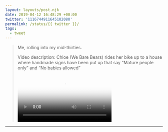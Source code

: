 ```yaml
---
layout: layouts/post.njk
date: 2019-04-12 16:48:29 +00:00
twitter: '1116744911645102080'
permalink: /status/{{ twitter }}/
tags: 
  - tweet
---
```


> Me, rolling into my mid-thirties. 
> 
> <p class="sr-only">Video description: Chloe (We Bare Bears) rides her bike up to a house where handmade signs have been put up that say “Mature people only” and “No babies allowed”</p>
> 
> <video controls loop preload="metadata" poster="/img/D395ekiUwAAN15Q.jpg"><source src="/img/1116744911645102080-D395ekiUwAAN15Q.mp4">Your browser does not support the video tag.</video>

---
